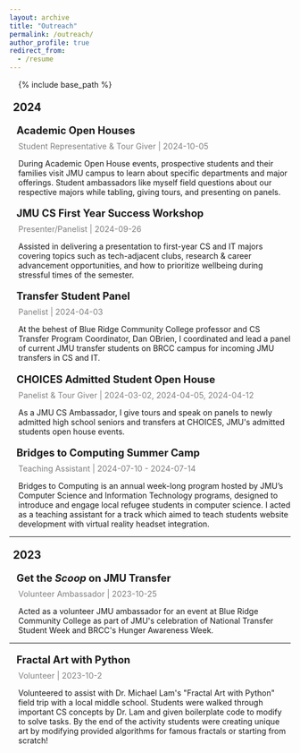 ```yaml
---
layout: archive
title: "Outreach"
permalink: /outreach/
author_profile: true
redirect_from:
  - /resume
---
```


{% include base_path %}

<style>

  h2 {
    margin-top: 1em;
    margin-bottom: 0.5em;
  }

  h2.larger-heading {
    margin-left: 0.8rem;
    font-size: 130%;
  }

  h2.section {
    margin-left: 0.4rem;
    font-size: 140%;
  }

  p.brief {
    margin-left: 1rem;
    margin-bottom: 0.2rem;
    margin-top: 0.3rem;
    font-size: 0.9rem;
    color: gray;
  }

  p {
    margin-left: 1rem;
  }

  div.fractals {
    display: flex;
    justify-content: center;
    align-items: center;
    gap: 1rem;
  }

  a.noul {
    text-decoration: none;
  }

  a.noul:hover {
    text-decoration: none;
    text-shadow: 4px 4px 8px;
  }

</style>

<h2 class="section">2024</h2>

<h2 class="larger-heading">Academic Open Houses</h2>
<p class="brief">Student Representative & Tour Giver | 2024-10-05</p>
<p>During Academic Open House events, prospective students and their families visit JMU campus to learn about specific departments and major offerings. Student ambassadors like myself field questions about our respective majors while tabling, giving tours, and presenting on panels.</p>

<h2 class="larger-heading">JMU CS First Year Success Workshop</h2>
<p class="brief">Presenter/Panelist | 2024-09-26</p>
<p>Assisted in delivering a presentation to first-year CS and IT majors covering topics such as tech-adjacent clubs, research & career advancement opportunities, and how to prioritize wellbeing during stressful times of the semester.</p>

<h2 class="larger-heading">Transfer Student Panel</h2>
<p class="brief">Panelist | 2024-04-03</p>
<p>At the behest of Blue Ridge Community College professor and CS Transfer Program Coordinator, Dan OBrien, I coordinated and lead a panel of current JMU transfer students on BRCC campus for incoming JMU transfers in CS and IT.</p>

<h2 class="larger-heading">CHOICES Admitted Student Open House</h2>
<p class="brief">Panelist & Tour Giver | 2024-03-02, 2024-04-05, 2024-04-12</p>
<p>As a JMU CS Ambassador, I give tours and speak on panels to newly admitted high school seniors and transfers at CHOICES, JMU's admitted students open house events.</p>

<h2 class="larger-heading">Bridges to Computing Summer Camp</h2>
<p class="brief">Teaching Assistant | 2024-07-10 - 2024-07-14</p>
<p>
  Bridges to Computing is an annual week-long program hosted by JMU’s Computer Science and Information Technology programs, designed to introduce and engage local refugee students in computer science. I acted as a teaching assistant for a track which aimed to teach students website development with virtual reality headset integration.
</p>

<hr>
<h2 class="section">2023</h2>

<h2 class="larger-heading">Get the <em>Scoop</em> on JMU Transfer</h2>
<p class="brief">Volunteer Ambassador | 2023-10-25</p>

<p>
  Acted as a volunteer JMU ambassador for an event at Blue Ridge Community College as part of JMU's celebration of National Transfer Student Week and BRCC's Hunger Awareness Week.
</p>

<hr>

<h2 class="larger-heading">Fractal Art with Python</h2>
<p class="brief">Volunteer | 2023-10-2</p>

<p>
  Volunteered to assist with <a class="noul" href="https://w3.cs.jmu.edu/lam2mo/index.html">Dr. Michael Lam's</a> "Fractal Art with Python" field trip with a local middle school. Students were walked through important CS concepts by Dr. Lam and given boilerplate code to modify to solve tasks. By the end of the activity students were creating unique art by modifying provided algorithms for famous fractals or starting from scratch!
</p>
